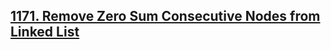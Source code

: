 ## [1171. Remove Zero Sum Consecutive Nodes from Linked List](https://leetcode.com/problems/remove-zero-sum-consecutive-nodes-from-linked-list)
